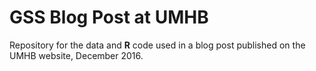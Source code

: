 # GSS Blog Post at UMHB
Repository for the data and **R** code used in a blog post published on the UMHB website, December 2016.